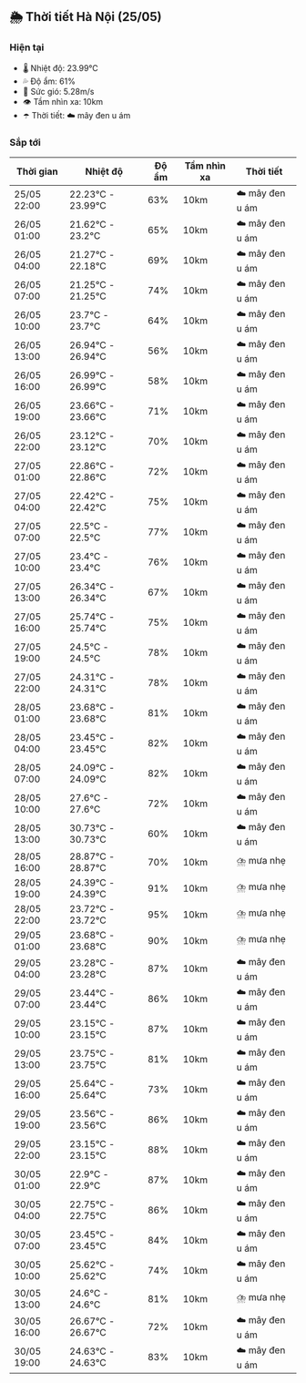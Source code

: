 ## 🌦️ Thời tiết Hà Nội (25/05)

### Hiện tại

- 🌡️ Nhiệt độ: 23.99℃
- 💦 Độ ẩm: 61%
- 💨 Sức gió: 5.28m/s
- 👁️ Tầm nhìn xa: 10km
- ☂️ Thời tiết: ☁️ mây đen u ám

### Sắp tới

| Thời gian | Nhiệt độ | Độ ẩm | Tầm nhìn xa | Thời tiết |
| --- | --- | --- | --- | --- |
| 25/05 22:00 | 22.23℃ - 23.99℃ | 63% | 10km | ☁️ mây đen u ám |
| 26/05 01:00 | 21.62℃ - 23.2℃ | 65% | 10km | ☁️ mây đen u ám |
| 26/05 04:00 | 21.27℃ - 22.18℃ | 69% | 10km | ☁️ mây đen u ám |
| 26/05 07:00 | 21.25℃ - 21.25℃ | 74% | 10km | ☁️ mây đen u ám |
| 26/05 10:00 | 23.7℃ - 23.7℃ | 64% | 10km | ☁️ mây đen u ám |
| 26/05 13:00 | 26.94℃ - 26.94℃ | 56% | 10km | ☁️ mây đen u ám |
| 26/05 16:00 | 26.99℃ - 26.99℃ | 58% | 10km | ☁️ mây đen u ám |
| 26/05 19:00 | 23.66℃ - 23.66℃ | 71% | 10km | ☁️ mây đen u ám |
| 26/05 22:00 | 23.12℃ - 23.12℃ | 70% | 10km | ☁️ mây đen u ám |
| 27/05 01:00 | 22.86℃ - 22.86℃ | 72% | 10km | ☁️ mây đen u ám |
| 27/05 04:00 | 22.42℃ - 22.42℃ | 75% | 10km | ☁️ mây đen u ám |
| 27/05 07:00 | 22.5℃ - 22.5℃ | 77% | 10km | ☁️ mây đen u ám |
| 27/05 10:00 | 23.4℃ - 23.4℃ | 76% | 10km | ☁️ mây đen u ám |
| 27/05 13:00 | 26.34℃ - 26.34℃ | 67% | 10km | ☁️ mây đen u ám |
| 27/05 16:00 | 25.74℃ - 25.74℃ | 75% | 10km | ☁️ mây đen u ám |
| 27/05 19:00 | 24.5℃ - 24.5℃ | 78% | 10km | ☁️ mây đen u ám |
| 27/05 22:00 | 24.31℃ - 24.31℃ | 78% | 10km | ☁️ mây đen u ám |
| 28/05 01:00 | 23.68℃ - 23.68℃ | 81% | 10km | ☁️ mây đen u ám |
| 28/05 04:00 | 23.45℃ - 23.45℃ | 82% | 10km | ☁️ mây đen u ám |
| 28/05 07:00 | 24.09℃ - 24.09℃ | 82% | 10km | ☁️ mây đen u ám |
| 28/05 10:00 | 27.6℃ - 27.6℃ | 72% | 10km | ☁️ mây đen u ám |
| 28/05 13:00 | 30.73℃ - 30.73℃ | 60% | 10km | ☁️ mây đen u ám |
| 28/05 16:00 | 28.87℃ - 28.87℃ | 70% | 10km | ⛈️ mưa nhẹ |
| 28/05 19:00 | 24.39℃ - 24.39℃ | 91% | 10km | ⛈️ mưa nhẹ |
| 28/05 22:00 | 23.72℃ - 23.72℃ | 95% | 10km | ⛈️ mưa nhẹ |
| 29/05 01:00 | 23.68℃ - 23.68℃ | 90% | 10km | ⛈️ mưa nhẹ |
| 29/05 04:00 | 23.28℃ - 23.28℃ | 87% | 10km | ☁️ mây đen u ám |
| 29/05 07:00 | 23.44℃ - 23.44℃ | 86% | 10km | ☁️ mây đen u ám |
| 29/05 10:00 | 23.15℃ - 23.15℃ | 87% | 10km | ☁️ mây đen u ám |
| 29/05 13:00 | 23.75℃ - 23.75℃ | 81% | 10km | ☁️ mây đen u ám |
| 29/05 16:00 | 25.64℃ - 25.64℃ | 73% | 10km | ☁️ mây đen u ám |
| 29/05 19:00 | 23.56℃ - 23.56℃ | 86% | 10km | ☁️ mây đen u ám |
| 29/05 22:00 | 23.15℃ - 23.15℃ | 88% | 10km | ☁️ mây đen u ám |
| 30/05 01:00 | 22.9℃ - 22.9℃ | 87% | 10km | ☁️ mây đen u ám |
| 30/05 04:00 | 22.75℃ - 22.75℃ | 86% | 10km | ☁️ mây đen u ám |
| 30/05 07:00 | 23.45℃ - 23.45℃ | 84% | 10km | ☁️ mây đen u ám |
| 30/05 10:00 | 25.62℃ - 25.62℃ | 74% | 10km | ☁️ mây đen u ám |
| 30/05 13:00 | 24.6℃ - 24.6℃ | 81% | 10km | ⛈️ mưa nhẹ |
| 30/05 16:00 | 26.67℃ - 26.67℃ | 72% | 10km | ☁️ mây đen u ám |
| 30/05 19:00 | 24.63℃ - 24.63℃ | 83% | 10km | ☁️ mây đen u ám |

